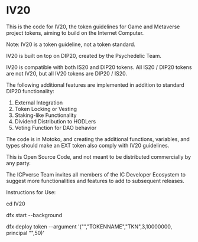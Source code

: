 # IV20
This is the code for IV20, the token guidelines for Game and Metaverse project tokens, aiming to build on the Internet Computer.

Note: IV20 is a token guideline, not a token standard.

IV20 is built on top on DIP20, created by the Psychedelic Team.

IV20 is compatible with both IS20 and DIP20 tokens. All IS20 / DIP20 tokens are not IV20, but all IV20 tokens are DIP20 / IS20.

The following additional features are implemented in addition to standard DIP20 functionality:
1. External Integration
2. Token Locking or Vesting
3. Staking-like Functionality
4. Dividend Distribution to HODLers
5. Voting Function for DAO behavior

The code is in Motoko, and creating the additional functions, variables, and types should make an EXT token also comply with IV20 guidelines.

This is Open Source Code, and not meant to be distributed commercially by any party.

The ICPverse Team invites all members of the IC Developer Ecosystem to suggest more functionalities and features to add to subsequent releases.

Instructions for Use:

cd IV20

dfx start --background

dfx deploy token --argument '("","TOKENNAME","TKN",3,10000000, principal "<your-principal-here>",50)'

